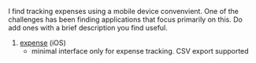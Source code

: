 I find tracking expenses using a mobile device convenvient. One of the challenges has been finding applications that focus primarily on this. Do add ones with a brief description you find useful.

1. [expense](http://ela.build/expense) (iOS)
   * minimal interface only for expense tracking. CSV export supported

